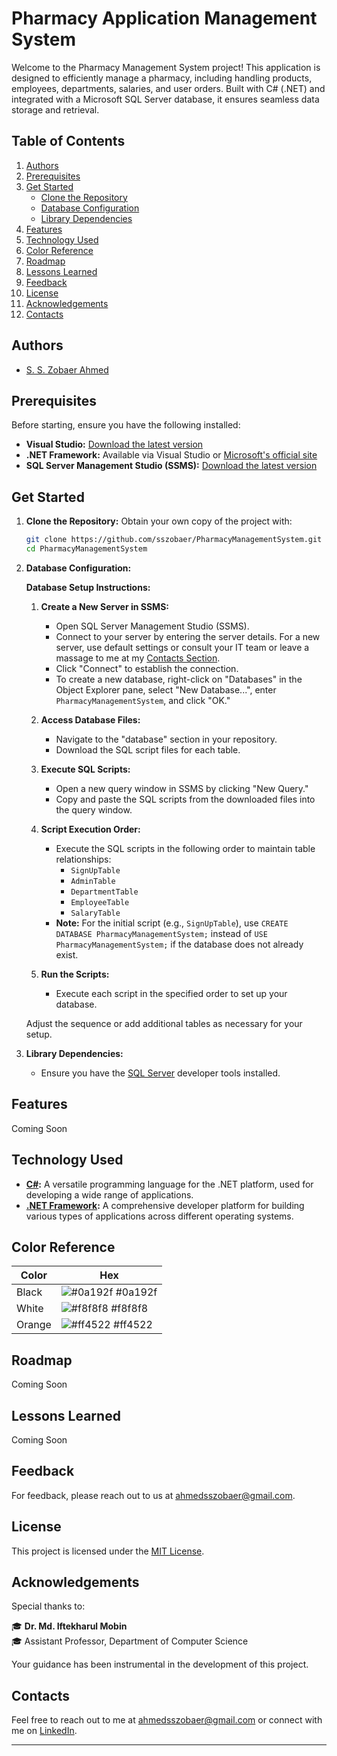 # Pharmacy Application Management System

Welcome to the Pharmacy Management System project! This application is designed to efficiently manage a pharmacy, including handling products, employees, departments, salaries, and user orders. Built with C# (.NET) and integrated with a Microsoft SQL Server database, it ensures seamless data storage and retrieval.

## Table of Contents

1. [Authors](#authors)
2. [Prerequisites](#prerequisites)
3. [Get Started](#get-started)
   - [Clone the Repository](#clone-the-repository)
   - [Database Configuration](#database-configuration)
   - [Library Dependencies](#library-dependencies)
4. [Features](#features)
5. [Technology Used](#technology-used)
6. [Color Reference](#color-reference)
7. [Roadmap](#roadmap)
8. [Lessons Learned](#lessons-learned)
9. [Feedback](#feedback)
10. [License](#license)
11. [Acknowledgements](#acknowledgements)
12. [Contacts](#contacts)

## Authors

- [S. S. Zobaer Ahmed](https://www.github.com/sszobaer)

## Prerequisites

Before starting, ensure you have the following installed:
- **Visual Studio:** [Download the latest version](https://visualstudio.microsoft.com/)
- **.NET Framework:** Available via Visual Studio or [Microsoft's official site](https://dotnet.microsoft.com/en-us/download/visual-studio-sdks)
- **SQL Server Management Studio (SSMS):** [Download the latest version](https://learn.microsoft.com/en-us/sql/ssms/download-sql-server-management-studio-ssms?view=sql-server-ver16)

## Get Started

1. **Clone the Repository:**
   Obtain your own copy of the project with:
    ```bash
    git clone https://github.com/sszobaer/PharmacyManagementSystem.git
    cd PharmacyManagementSystem
    ```

2. **Database Configuration:**

   **Database Setup Instructions:**

   1. **Create a New Server in SSMS:**
      - Open SQL Server Management Studio (SSMS).
      - Connect to your server by entering the server details. For a new server, use default settings or consult your IT team or leave a massage to me at my [Contacts Section](#contacts).
      - Click "Connect" to establish the connection.
      - To create a new database, right-click on "Databases" in the Object Explorer pane, select "New Database...", enter `PharmacyManagementSystem`, and click "OK."

   2. **Access Database Files:**
      - Navigate to the "database" section in your repository.
      - Download the SQL script files for each table.

   3. **Execute SQL Scripts:**
      - Open a new query window in SSMS by clicking "New Query."
      - Copy and paste the SQL scripts from the downloaded files into the query window.

   4. **Script Execution Order:**
      - Execute the SQL scripts in the following order to maintain table relationships:
        - `SignUpTable`
        - `AdminTable`
        - `DepartmentTable`
        - `EmployeeTable`
        - `SalaryTable`
      - **Note:** For the initial script (e.g., `SignUpTable`), use `CREATE DATABASE PharmacyManagementSystem;` instead of `USE PharmacyManagementSystem;` if the database does not already exist.

   5. **Run the Scripts:**
      - Execute each script in the specified order to set up your database.

   Adjust the sequence or add additional tables as necessary for your setup.

3. **Library Dependencies:**
   - Ensure you have the [SQL Server](https://www.microsoft.com/en-us/sql-server/sql-server-downloads) developer tools installed.

## Features
Coming Soon

## Technology Used

- **[C#](https://learn.microsoft.com/en-us/dotnet/csharp/):** A versatile programming language for the .NET platform, used for developing a wide range of applications.
- **[.NET Framework](https://dotnet.microsoft.com/en-us/learn/dotnet/what-is-dotnet-framework):** A comprehensive developer platform for building various types of applications across different operating systems.

## Color Reference

| Color   | Hex                                                                |
|---------|--------------------------------------------------------------------|
| Black   | ![#0a192f](https://via.placeholder.com/10/0a192f?text=+) #0a192f   |
| White   | ![#f8f8f8](https://via.placeholder.com/10/f8f8f8?text=+) #f8f8f8   |
| Orange  | ![#ff4522](https://via.placeholder.com/10/ff4522?text=+) #ff4522   |

## Roadmap
Coming Soon

## Lessons Learned
Coming Soon

## Feedback

For feedback, please reach out to us at [ahmedsszobaer@gmail.com](mailto:ahmedsszobaer@gmail.com).

## License

This project is licensed under the [MIT License](https://github.com/sszobaer/PharmacyManagementSystem/blob/main/LICENSE).

## Acknowledgements

Special thanks to:

🎓 **Dr. Md. Iftekharul Mobin**  
🎓 Assistant Professor, Department of Computer Science

Your guidance has been instrumental in the development of this project.

## Contacts

Feel free to reach out to me at [ahmedsszobaer@gmail.com](mailto:ahmedsszobaer@gmail.com) or connect with me on [LinkedIn](https://www.linkedin.com/in/s-s-zobaer-ahmed-209bab296/).

---